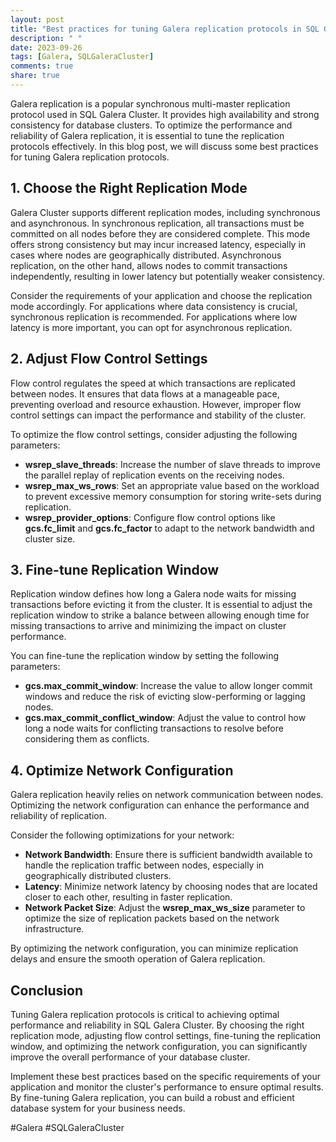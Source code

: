 ```yaml
---
layout: post
title: "Best practices for tuning Galera replication protocols in SQL Galera Cluster"
description: " "
date: 2023-09-26
tags: [Galera, SQLGaleraCluster]
comments: true
share: true
---
```


Galera replication is a popular synchronous multi-master replication protocol used in SQL Galera Cluster. It provides high availability and strong consistency for database clusters. To optimize the performance and reliability of Galera replication, it is essential to tune the replication protocols effectively. In this blog post, we will discuss some best practices for tuning Galera replication protocols.

## 1. Choose the Right Replication Mode

Galera Cluster supports different replication modes, including synchronous and asynchronous. In synchronous replication, all transactions must be committed on all nodes before they are considered complete. This mode offers strong consistency but may incur increased latency, especially in cases where nodes are geographically distributed. Asynchronous replication, on the other hand, allows nodes to commit transactions independently, resulting in lower latency but potentially weaker consistency.

Consider the requirements of your application and choose the replication mode accordingly. For applications where data consistency is crucial, synchronous replication is recommended. For applications where low latency is more important, you can opt for asynchronous replication.

## 2. Adjust Flow Control Settings

Flow control regulates the speed at which transactions are replicated between nodes. It ensures that data flows at a manageable pace, preventing overload and resource exhaustion. However, improper flow control settings can impact the performance and stability of the cluster. 

To optimize the flow control settings, consider adjusting the following parameters:

- **wsrep_slave_threads**: Increase the number of slave threads to improve the parallel replay of replication events on the receiving nodes.
- **wsrep_max_ws_rows**: Set an appropriate value based on the workload to prevent excessive memory consumption for storing write-sets during replication.
- **wsrep_provider_options**: Configure flow control options like **gcs.fc\_limit** and **gcs.fc\_factor** to adapt to the network bandwidth and cluster size.

## 3. Fine-tune Replication Window

Replication window defines how long a Galera node waits for missing transactions before evicting it from the cluster. It is essential to adjust the replication window to strike a balance between allowing enough time for missing transactions to arrive and minimizing the impact on cluster performance.

You can fine-tune the replication window by setting the following parameters:

- **gcs.max\_commit\_window**: Increase the value to allow longer commit windows and reduce the risk of evicting slow-performing or lagging nodes.
- **gcs.max\_commit\_conflict\_window**: Adjust the value to control how long a node waits for conflicting transactions to resolve before considering them as conflicts.

## 4. Optimize Network Configuration

Galera replication heavily relies on network communication between nodes. Optimizing the network configuration can enhance the performance and reliability of replication.

Consider the following optimizations for your network:

- **Network Bandwidth**: Ensure there is sufficient bandwidth available to handle the replication traffic between nodes, especially in geographically distributed clusters.
- **Latency**: Minimize network latency by choosing nodes that are located closer to each other, resulting in faster replication.
- **Network Packet Size**: Adjust the **wsrep_max_ws_size** parameter to optimize the size of replication packets based on the network infrastructure.

By optimizing the network configuration, you can minimize replication delays and ensure the smooth operation of Galera replication.

## Conclusion

Tuning Galera replication protocols is critical to achieving optimal performance and reliability in SQL Galera Cluster. By choosing the right replication mode, adjusting flow control settings, fine-tuning the replication window, and optimizing the network configuration, you can significantly improve the overall performance of your database cluster.

Implement these best practices based on the specific requirements of your application and monitor the cluster's performance to ensure optimal results. By fine-tuning Galera replication, you can build a robust and efficient database system for your business needs.

#Galera #SQLGaleraCluster